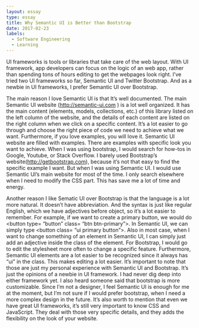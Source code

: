 ```yaml
---
layout: essay
type: essay
title: Why Semantic UI is Better than Bootstrap
date: 2017-02-23
labels:
  - Software Engineering
  - Learning
---
```

UI frameworks is tools or libraries that take care of the web layout. With UI framework, app developers can focus on the logic of an web app, rather than spending tons of hours editing to get the webpages look right. I’ve tried two UI frameworks so far, Semantic UI and Twitter Bootstrap. And as a newbie in UI frameworks, I prefer Semantic UI over Bootstrap.

The main reason I love Semantic UI is that It’s well documented.  The main Semantic UI website (http://semantic-ui.com ) is a lot well organized. It has the main content (elements, models, collections, etc.) of this library listed on the left column of the website, and the details of each content are listed on the right column when we click on a specific content. It’s a lot easier to go through and choose the right piece of code we need to achieve what we want. Furthermore, if you love examples, you will love it. Semantic UI website are filled with examples. There are examples with specific look you want to achieve. When I was using bootstrap, I would search for how-tos in Google, Youtube, or Stack Overflow. I barely used Bootstrap’s website(http://getbootstrap.com), because it’s not that easy to find the specific example I want. But when I was using Semantic UI. I would use Semantic UI’s main website for most of the time. I only search elsewhere when I need to modify the CSS part. This has save me a lot of time and energy. 

Another reason I like Sematic UI over Bootstrap is that the language is a lot more natural. It doesn’t have abbreviation. And the syntax is just like regular English, which we have adjectives before object, so it’s a lot easier to remember. For example, if we want to create a primary button, we would do <button type= “button” class= “btn btn-primary”></button>. In Semantic UI, we can simply type <button class= “ui primary button”></button>. Also in most case, when I want to change something of an element in Semantic UI, I can simply just add an adjective inside the class of the element. For Bootstrap, I would go to edit the stylesheet more often to change a specific feature. Furthermore, Semantic UI elements are a lot easier to be recognized since it always has “ui” in the class. This makes editing a lot easier. 
It’s important to note that those are just my personal experience with Semantic UI and Bootstrap. It’s just the opinions of a newbie in UI framework. I had never dig deep into either framework yet. I also heard someone said that bootstrap is more customizable. Since I’m not a designer, I feel Semantic UI is enough for me at the moment, but I’m not sure if I would prefer bootstrap, when I need a more complex design in the future. It’s also worth to mention that even we have great UI frameworks, it’s still very important to know CSS and JavaScript. They deal with those very specific details, and they adds the flexibility on the look of your website. 
